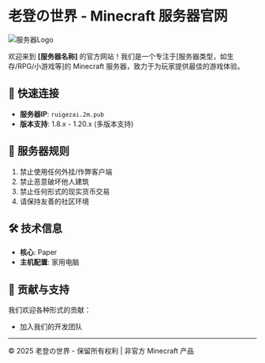 # 老登の世界 - Minecraft 服务器官网

![服务器Logo](https://imgtu.com/uploads/b7xry1kf/file_10adf0.jpg) <!-- 如果有的话 -->

欢迎来到 **[服务器名称]** 的官方网站！我们是一个专注于[服务器类型，如生存/RPG/小游戏等]的 Minecraft 服务器，致力于为玩家提供最佳的游戏体验。

## 📌 快速连接
- **服务器IP**: `ruigezai.2m.pub`
- **版本支持**: 1.8.x - 1.20.x (多版本支持)

## 📜 服务器规则
1. 禁止使用任何外挂/作弊客户端
2. 禁止恶意破坏他人建筑
3. 禁止任何形式的现实货币交易
4. 请保持友善的社区环境

## 🛠️ 技术信息
- **核心**: Paper
- **主机配置**: 家用电脑

## 🤝 贡献与支持
我们欢迎各种形式的贡献：
- 加入我们的开发团队

---
© 2025 老登の世界 - 保留所有权利 | 非官方 Minecraft 产品
